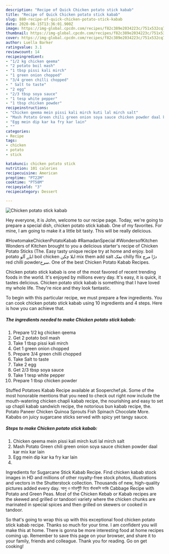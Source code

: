 ```yaml
---
description: "Recipe of Quick Chicken potato stick kabab"
title: "Recipe of Quick Chicken potato stick kabab"
slug: 880-recipe-of-quick-chicken-potato-stick-kabab
date: 2020-06-15T13:36:01.900Z
image: https://img-global.cpcdn.com/recipes/f82c389e2034223c/751x532cq70/chicken-potato-stick-kabab-recipe-main-photo.jpg
thumbnail: https://img-global.cpcdn.com/recipes/f82c389e2034223c/751x532cq70/chicken-potato-stick-kabab-recipe-main-photo.jpg
cover: https://img-global.cpcdn.com/recipes/f82c389e2034223c/751x532cq70/chicken-potato-stick-kabab-recipe-main-photo.jpg
author: Luella Barker
ratingvalue: 3.1
reviewcount: 14
recipeingredient:
- "1/2 kg chicken qeema"
- "2 potato boil mash"
- "1 tbsp pissi kali mirch"
- "1 green onion chopped"
- "3/4 green chilli chopped"
- " Salt to taste"
- "2 egg"
- "2/3 tbsp soya sauce"
- "1 tesp white pepper"
- "1 tbsp chicken powder"
recipeinstructions:
- "Chicken qeema mein pissi kali mirch kuti lal mirch salt"
- "Mash Potato Green chili green onion soya sauce chicken powder daal kar mix kar lain"
- "Egg mein dip kar ka fry kar lain"
- ""
categories:
- Recipe
tags:
- chicken
- potato
- stick

katakunci: chicken potato stick 
nutrition: 101 calories
recipecuisine: American
preptime: "PT22M"
cooktime: "PT58M"
recipeyield: "3"
recipecategory: Dessert

---
```



![Chicken potato stick kabab](https://img-global.cpcdn.com/recipes/f82c389e2034223c/751x532cq70/chicken-potato-stick-kabab-recipe-main-photo.jpg)

Hey everyone, it is John, welcome to our recipe page. Today, we're going to prepare a special dish, chicken potato stick kabab. One of my favorites. For mine, I am going to make it a little bit tasty. This will be really delicious.

#HowtomakeChickenPotatoKabab #RamadanSpecial #WondersofKitchen Wonders of Kitchen brought to you a delicious starter&#39;s recipe of Chicken Potato Sticks (The. Easy tasty unique recipe try at home and enjoy. boil potato ابلے آلو boil chicken ابلا چکن mix them add salt نمک chilly flix دڑا مرچ red chilli powderسرخ. One of the best Chicken Potato Kabab Recipes.

Chicken potato stick kabab is one of the most favored of recent trending foods in the world. It's enjoyed by millions every day. It's easy, it is quick, it tastes delicious. Chicken potato stick kabab is something that I have loved my whole life. They're nice and they look fantastic.


To begin with this particular recipe, we must prepare a few ingredients. You can cook chicken potato stick kabab using 10 ingredients and 4 steps. Here is how you can achieve that.

<!--inarticleads1-->

##### The ingredients needed to make Chicken potato stick kabab:

1. Prepare 1/2 kg chicken qeema
1. Get 2 potato boil mash
1. Take 1 tbsp pissi kali mirch
1. Get 1 green onion chopped
1. Prepare 3/4 green chilli chopped
1. Take  Salt to taste
1. Take 2 egg
1. Get 2/3 tbsp soya sauce
1. Take 1 tesp white pepper
1. Prepare 1 tbsp chicken powder


Stuffed Potatoes Kabab Recipe available at Sooperchef.pk. Some of the most honorable mentions that you need to check out right now include the mouth-watering chicken chapli kabab recipe, the nourishing and easy to set up chapli kabab sandwich recipe, the notorious bun kabab recipe, the. Potato Paneer Chicken Quinoa Sprouts Fish Spinach Chocolate More. Kababs on juicy sugarcane sticks served with spicy yet tangy sauce. 

<!--inarticleads2-->

##### Steps to make Chicken potato stick kabab:

1. Chicken qeema mein pissi kali mirch kuti lal mirch salt
1. Mash Potato Green chili green onion soya sauce chicken powder daal kar mix kar lain
1. Egg mein dip kar ka fry kar lain
1. 


Ingredients for Sugarcane Stick Kabab Recipe. Find chicken kabab stock images in HD and millions of other royalty-free stock photos, illustrations and vectors in the Shutterstock collection. Thousands of new, high-quality pictures added every day. আলু ও মটরশুঁটি দিয়ে বাঁধাকপি ভাজি Cabbage Recipe with Potato and Green Peas. Most of the Chicken Kebab or Kabab recipes are the skewed and grilled or tandoori variety where the chicken chunks are marinated in special spices and then grilled on skewers or cooked in tandoor. 

So that's going to wrap this up with this exceptional food chicken potato stick kabab recipe. Thanks so much for your time. I am confident you will make this at home. There is gonna be more interesting food at home recipes coming up. Remember to save this page on your browser, and share it to your family, friends and colleague. Thank you for reading. Go on get cooking!
